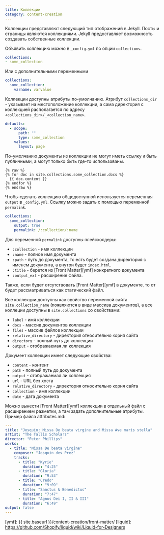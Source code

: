 ```yaml
---
title: Коллекции
category: content-creation
---
```


Коллекции представляют следующий тип отображений в Jekyll. Посты и страницы являются коллекциями. Jekyll предоставляет возможность создавать собственные коллекции.

Объявить коллекцию можно в `_config.yml` по опции `collections`.
```yaml
collections:
- some_collection
```
Или с дополнительными переменными
```yaml
collections:
  some_collection:
    varname: varvalue
```
Коллекции доступны атрибуты по-умолчанию. Атрибут `collections_dir` - указывает на местоположение коллекции, а сама директория с коллекцией располагается по адресу `<collections_dir>/_<collection_name>`.
```yaml
defaults:
  - scope:
      path: ""
      type: some_collection
    values:
      layout: page
```

По-умолчанию документы из коллекции не могут иметь ссылку и быть публичными, а могут только быть где-то использованы.
```liquid
{% raw %}
{% for doc in site.collections.some_collection.docs %}
  {{ doc.content }}
{% endfor %}
{% endraw %}
```

Чтобы сделать коллекцию общедоступной используется переменная `output` в `_config.yml`. Ссылку можно задать с помощью переменной `permalink`.
```yaml
collections:
  some_collection:
    output: true
    permalink: /:collection/:name
```
Для переменной `permalink` доступны плейсхолдеры:
- `:collection` - имя коллекции
- `:name` - полное имя документа
- `:path` - путь до документа, то есть будет создана директория с именем документа, а внутри будет `index.html`.
- `:title` - берется из [Front Matter][ymf] конкретного документа
- `:output_ext` - расширение файла.

Также, если будет отсутствовать [Front Matter][ymf] в документе, то от будет рассматриваться как статический файл.

Все коллекции доступны как свойство переменной сайта `site.collection_name` (появляются в виде массива документов), а все коллеции доступны в `site.collections` со свойствами:
- `label` - имя коллекции
- `docs` - массив документов коллекции
- `files` - массив файлов коллекции
- `relative_directory` - директория относительно корня сайта
- `directory` - полный путь до коллекции
- `output` - отображаемая ли коллекция

Документ коллекции имеет следующие свойства:
- `content` - контент
- `path` - полный путь до документа
- `output` - отображаемая ли коллекция
- `url` - URL без хоста
- `relative_directory` - директория относительно корня сайта
- `collection` - имя коллекции
- `date` - дата документа

Можно вынести [Front Matter][ymf] коллекции в отдельный файл с расширением разметки, а там задать дополнительные атрибуты. Пример файла attributes.md:
```yaml
---
title: "Josquin: Missa De beata virgine and Missa Ave maris stella"
artist: "The Tallis Scholars"
director: "Peter Phillips"
works:
  - title: "Missa De beata virgine"
    composer: "Josquin des Prez"
    tracks:
      - title: "Kyrie"
        duration: "4:25"
      - title: "Gloria"
        duration: "9:53"
      - title: "Credo"
        duration: "9:09"
      - title: "Sanctus & Benedictus"
        duration: "7:47"
      - title: "Agnus Dei I, II & III"
        duration: "6:49"
output: false
---
```

[ymf]: {{ site.baseurl }}/content-creation/front-matter/
[liquid]: https://github.com/Shopify/liquid/wiki/Liquid-for-Designers
